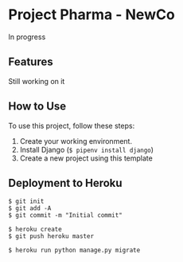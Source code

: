 # Project Pharma - NewCo

In progress

## Features

Still working on it

## How to Use

To use this project, follow these steps:

1. Create your working environment.
2. Install Django (`$ pipenv install django`)
3. Create a new project using this template


## Deployment to Heroku

    $ git init
    $ git add -A
    $ git commit -m "Initial commit"

    $ heroku create
    $ git push heroku master

    $ heroku run python manage.py migrate

